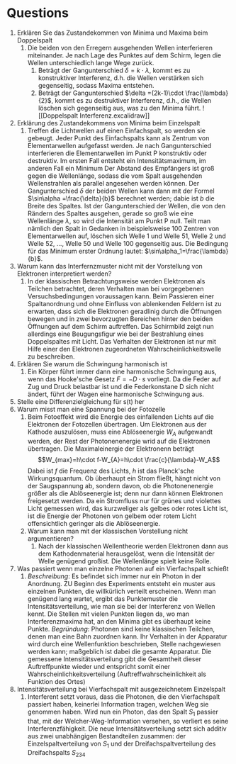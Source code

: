 # Questions
1. Erklären Sie das Zustandekommen von Minima und Maxima beim Doppelspalt
   1. Die beiden von den Erregern ausgehenden Wellen interferieren miteinander.
      Je nach Lage des Punktes auf dem Schirm, legen die Wellen unterschiedlich lange Wege zurück.
      1. Beträgt der Gangunterschied $\delta=k\cdot \lambda$, kommt es zu konstruktiver Interferenz, d.h. die Wellen verstärken sich gegenseitig, sodass Maxima entstehen.
      2. Beträgt der Gangunterschied $\delta =(2k-1)\cdot \frac{\lambda}{2}$, kommt es zu destruktiver Interferenz, d.h., die Wellen löschen sich gegenseitig aus, was zu den Minima führt.
         ![[Doppelspalt Interferenz.excalidraw]]
2. Erklärung des Zustandekommens von Minima beim Einzelspalt
	1. Treffen die Lichtwellen auf einen Einfachspalt, so werden sie gebeugt. Jeder Punkt des Einfachspalts kann als Zentrum von Elementarwellen aufgefasst werden. Je nach Gangunterschied interferieren die Elementarwellen im Punkt P konstruktiv oder destruktiv. Im ersten Fall entsteht ein Intensitätsmaximum, im anderen Fall ein Minimum
	   Der Abstand des Empfängers ist groß gegen die Wellenlänge, sodass die vom Spalt ausgehenden Wellenstrahlen als parallel angesehen werden können. Der Gangunterschied $\delta$ der beiden Wellen kann dann mit der Formel $\sin\alpha =\frac{\delta}{b}$ berechnet werden; dabie ist $b$ die Breite des Spaltes.
	   Ist der Gangunterschied der Wellen, die von den Rändern des Spaltes ausgehen, gerade so groß wie eine Wellenlänge $\lambda$, so wird die Intensität am Punkt P null. Teilt man nämlich den Spalt in Gedanken in beispielsweise 100 Zentren von Elementarwellen auf, löschen sich Welle 1 und Welle 51, Welle 2 und Welle 52, …, Welle 50 und Welle 100 gegenseitig aus. Die Bedingung für das Minimum erster Ordnung lautet: $\sin\alpha_1=\frac{\lambda}{b}$.
3. Warum kann das Interfernzmuster nicht mit der Vorstellung von Elektronen interpretiert werden?
	1. In der klassischen Betrachtungsweise werden Elektronen als Teilchen betrachtet, deren Verhalten man bei vorgegebenen Versuchsbedingungen voraussagen kann. Beim Passieren einer Spaltanordnung und ohne Einfluss von ablenkenden Feldern ist zu erwarten, dass sich die Elektronen geradlinig durch die Öffnungen bewegen und in zwei bevorzugten Bereichen hinter den beiden Öffnungen auf dem Schirm auftreffen. Das Schirmbild zeigt nun allerdings eine Beugungsfigur wie bei der Bestrahlung eines Doppelspaltes mit Licht.
	   Das Verhalten der Elektronen ist nur mit Hilfe einer den Elektronen zugeordneten Wahrscheinlichkeitswelle zu beschreiben.
4. Erklären Sie warum die Schwingung harmonisch ist
	1. Ein Körper führt immer dann eine harmonische Schwingung aus, wenn das Hooke'sche Gesetz $F=-D\cdot s$ vorliegt. Da die Feder auf Zug und Druck belastbar ist und die Federkonstane D sich nicht ändert, führt der Wagen eine harmonische Schwingung aus.
5. Stelle eine Differenzielgleichung für s(t) her
6. Warum misst man eine Spannung bei der Fotozelle
	1. Beim Fotoeffekt wird die Energie des einfallenden Lichts auf die Elektronen der Fotozellen übertragen. Um Elektronen aus der Kathode auszulösen, muss eine Ablöseenergie $W_A$ aufgewandt werden, der Rest der Photonenenergie wrid auf die Elektronen übertragen. Die Maximaleinergie der Elektronenn beträgt
	   $$W_{max}=h\cdot f-W_{A}=h\cdot \frac{c}{\lambda}-W_A$$
	   Dabei ist $f$ die Frequenz des Lichts, $h$ ist das Planck'sche Wirkungsquantum. 
	   Ob überhaupt ein Strom fließt, hängt nicht von der Saugspannung ab, sondern davon, ob die Photonenenergie größer als die Ablöseenergie ist; denn nur dann können Elektronen freigesetzt werden.
	   Da ein Stromfluss nur für grünes und violettes Licht gemessen wird, das kurzweliger als gelbes oder rotes Licht ist, ist die Energie der Photonen von gelbem oder rotem Licht offensichtlich geringer als die Ablöseenergie.
	2. Warum kann man mit der klassischen Vorstellung nicht argumentieren?
		1. Nach der klassischen Wellentheorie werden Elektronen dann aus dem Kathodenmaterial herausgelöst, wenn die Intensität der Welle genügend großist. Die Wellenlänge spielt keine Rolle.
7. Was passiert wenn man einzelne Photonen auf ein Vierfachspalt schießt
	1. _Beschreibung_: Es befindet sich immer nur ein Photon in der Anordnung. ZU Beginn des Experiments entsteht ein muster aus einzelnen Punkten, die willkürlich verteilt erscheinen. Wenn man genügend lang wartet, ergibt das Punktemuster die Intensitätsverteilung, wie man sie bei der Interferenz von Wellen kennt. Die Stellen mit vielen Punkten liegen da, wo man Interferenzmaxima hat, an den Minima gibt es überhaupt keine Punkte.
	   _Begründung_: Photonen sind keine klassischen Teilchen, denen man eine Bahn zuordnen kann. Ihr Verhalten in der Apparatur wird durch eine Wellenfunktion beschrieben, Stelle nachgewiesen werden kann; maßgeblich ist dabei die gesamte Apparatur. Die gemessene Intensitätsverteilung gibt die Gesamtheit dieser Auftreffpunkte wieder und entspricht somit einer Wahrscheinlichkeitsverteilung (Auftreffwahrscheinlichkeit als Funktion des Ortes)
8. Intensitätsverteilung bei Vierfachspalt mit ausgezeichnetem Einzelspalt
	1. Interferent setzt voraus, dass die Photonen, die den Vierfachspalt passiert haben, keinerlei Information tragen, welchen Weg sie genommen haben. Wird nun ein Photon, das den Spalt $S_1$ passier that, mit der Welcher-Weg-Information versehen, so verliert es seine Interferenzfähigkeit. Die neue Intensitätsverteilung setzt sich additiv aus zwei unabhängigen Bestandteilen zusammen: der Einzelspaltverteilung von $S_1$ und der Dreifachspaltverteilung des Dreifachspalts $S_{234}$